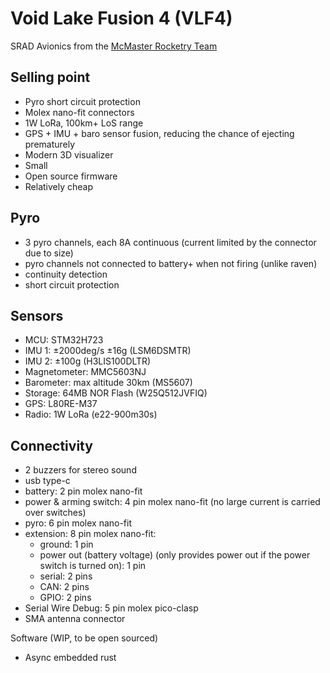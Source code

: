 # Void Lake Fusion 4 (VLF4)

SRAD Avionics from the [McMaster Rocketry Team](https://www.macrocketry.ca/)

## Selling point

- Pyro short circuit protection
- Molex nano-fit connectors
- 1W LoRa, 100km+ LoS range
- GPS + IMU + baro sensor fusion, reducing the chance of ejecting prematurely
- Modern 3D visualizer
- Small
- Open source firmware
- Relatively cheap

## Pyro
- 3 pyro channels, each 8A continuous (current limited by the connector due to size)
- pyro channels not connected to battery+ when not firing (unlike raven)
- continuity detection
- short circuit protection

## Sensors
- MCU: STM32H723
- IMU 1: ±2000deg/s ±16g (LSM6DSMTR)
- IMU 2: ±100g (H3LIS100DLTR)
- Magnetometer: MMC5603NJ
- Barometer: max altitude 30km (MS5607)
- Storage: 64MB NOR Flash (W25Q512JVFIQ)
- GPS: L80RE-M37
- Radio: 1W LoRa (e22-900m30s)

## Connectivity
- 2 buzzers for stereo sound
- usb type-c
- battery: 2 pin molex nano-fit
- power & arming switch: 4 pin molex nano-fit (no large current is carried over switches)
- pyro: 6 pin molex nano-fit
- extension: 8 pin molex nano-fit:
  - ground: 1 pin
  - power out (battery voltage) (only provides power out if the power switch is turned on): 1 pin
  - serial: 2 pins
  - CAN: 2 pins
  - GPIO: 2 pins
- Serial Wire Debug: 5 pin molex pico-clasp
- SMA antenna connector

Software (WIP, to be open sourced)
- Async embedded rust
